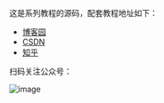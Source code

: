 这是系列教程的源码，配套教程地址如下：

* [博客园](https://www.cnblogs.com/codeaction/)
* [CSDN](https://blog.csdn.net/m0_47788964)
* [知乎](https://zhuanlan.zhihu.com/codeaction-javaee)

扫码关注公众号：

![image](https://user-images.githubusercontent.com/7600829/83248707-137a2000-a1d8-11ea-884e-626615ce619d.png)